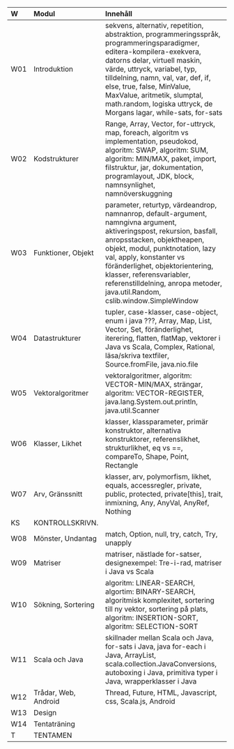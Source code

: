| W   | Modul                | Innehåll |
|:----|:---------------------|:--|
| W01 | Introduktion         | sekvens, alternativ, repetition, abstraktion, programmeringsspråk, programmeringsparadigmer, editera-kompilera-exekvera, datorns delar, virtuell maskin, värde, uttryck, variabel, typ, tilldelning, namn, val, var, def, if, else, true, false, MinValue, MaxValue, aritmetik, slumptal, math.random, logiska uttryck, de Morgans lagar, while-sats, for-sats |
| W02 | Kodstrukturer        | Range, Array, Vector, for-uttryck, map, foreach, algoritm vs implementation, pseudokod, algoritm: SWAP, algoritm: SUM, algoritm: MIN/MAX, paket, import, filstruktur, jar, dokumentation, programlayout, JDK, block, namnsynlighet, namnöverskuggning |
| W03 | Funktioner, Objekt   | parameter, returtyp, värdeandrop, namnanrop, default-argument, namngivna argument, aktiveringspost, rekursion, basfall, anropsstacken, objektheapen, objekt, modul, punktnotation, lazy val, apply, konstanter vs föränderlighet, objektorientering, klasser, referensvariabler, referenstilldelning, anropa metoder, java.util.Random, cslib.window.SimpleWindow |
| W04 | Datastrukturer       | tupler, case-klasser, case-object, enum i java ???, Array, Map, List, Vector, Set, föränderlighet, iterering, flatten, flatMap, vektorer i Java vs Scala, Complex, Rational, läsa/skriva textfiler, Source.fromFile, java.nio.file |
| W05 | Vektoralgoritmer     | vektoralgoritmer, algoritm: VECTOR-MIN/MAX, strängar, algoritm: VECTOR-REGISTER, java.lang.System.out.println, java.util.Scanner |
| W06 | Klasser, Likhet      | klasser, klassparameter, primär konstruktor, alternativa konstruktorer, referenslikhet, strukturlikhet, eq vs ==, compareTo, Shape, Point, Rectangle |
| W07 | Arv, Gränssnitt      | klasser, arv, polymorfism, likhet, equals, accessregler, private, public, protected, private[this], trait, inmixning, Any, AnyVal, AnyRef, Nothing |
| KS  | KONTROLLSKRIVN.      |  |
| W08 | Mönster, Undantag    | match, Option, null, try, catch, Try, unapply |
| W09 | Matriser             | matriser, nästlade for-satser, designexempel: Tre-i-rad, matriser i Java vs Scala |
| W10 | Sökning, Sortering   | algoritm: LINEAR-SEARCH, algortim: BINARY-SEARCH, algoritmisk komplexitet, sortering till ny vektor, sortering på plats, algoritm: INSERTION-SORT, algoritm: SELECTION-SORT |
| W11 | Scala och Java       | skillnader mellan Scala och Java, for-sats i Java, java for-each i Java, ArrayList<Integer>, scala.collection.JavaConversions, autoboxing i Java, primitiva typer i Java, wrapperklasser i Java |
| W12 | Trådar, Web, Android | Thread, Future, HTML, Javascript, css, Scala.js, Android |
| W13 | Design               |  |
| W14 | Tentaträning         |  |
| T   | TENTAMEN             |  |
